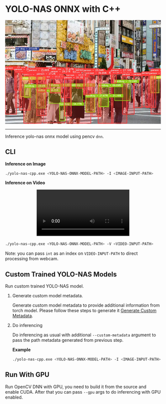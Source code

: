 # YOLO-NAS ONNX with C++

<p align="center">
    <img src="../assets/sample-1.jpg" alt="sample" />
</p>

---

Inference yolo-nas onnx model using pencv `dnn`.

## CLI

**Inference on Image**

```bash
./yolo-nas-cpp.exe <YOLO-NAS-ONNX-MODEL-PATH> -I <IMAGE-INPUT-PATH>
```

**Inference on Video**

<p align="center">
    <video src="../assets/sample-vid-1.mp4"></video>
</p>

```bash
./yolo-nas-cpp.exe <YOLO-NAS-ONNX-MODEL-PATH> -V <VIDEO-INPUT-PATH>
```

Note: you can pass `int` as an index on `VIDEO-INPUT-PATH` to direct processing from webcam.

## Custom Trained YOLO-NAS Models

Run custom trained YOLO-NAS model.

1. Generate custom model metadata.

   Generate custom model metadata to provide additional information from torch model.
   Please follow these steps to generate it [Generate Custom Metadata](https://github.com/Hyuto/yolo-nas-onnx#custom-model).

2. Do inferencing

   Do inferencing as usual with additional `--custom-metadata` argument to pass the path metadata generated from previous step.

   **Example**

   ```bash
   ./yolo-nas-cpp.exe <YOLO-NAS-ONNX-MODEL-PATH> -I <IMAGE-INPUT-PATH> --custom-metadata <PATH-TO-METADATA>
   ```

## Run With GPU

Run OpenCV DNN with GPU, you need to build it from the source and enable CUDA. After that you can pass
`--gpu` args to do inferencing with GPU enabled.
